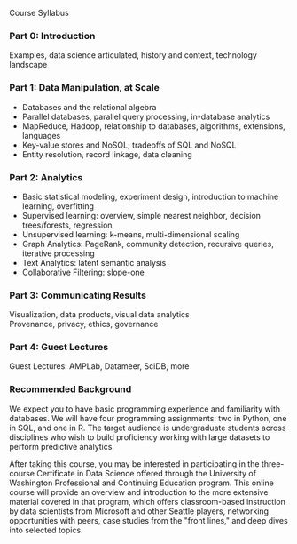Course Syllabus
### Part 0: Introduction 
Examples, data science articulated, history and context, technology landscape

### Part 1: Data Manipulation, at Scale
- Databases and the relational algebra  
- Parallel databases, parallel query processing, in-database analytics 
- MapReduce, Hadoop, relationship to databases, algorithms, extensions, languages  
- Key-value stores and NoSQL; tradeoffs of SQL and NoSQL
- Entity resolution, record linkage, data cleaning

### Part 2: Analytics 
- Basic statistical modeling, experiment design, introduction to machine learning, overfitting
- Supervised learning: overview, simple nearest neighbor, decision trees/forests, regression 
- Unsupervised learning: k-means, multi-dimensional scaling  
- Graph Analytics: PageRank, community detection, recursive queries, iterative processing  
- Text Analytics: latent semantic analysis  
- Collaborative Filtering: slope-one

### Part 3: Communicating Results 
Visualization, data products, visual data analytics  
Provenance, privacy, ethics, governance 

### Part 4: Guest Lectures
Guest Lectures: AMPLab, Datameer, SciDB, more 

### Recommended Background
We expect you to have basic programming experience and familiarity with databases. We will have four programming assignments: two in Python, one in SQL, and one in R. The target audience is undergraduate students across disciplines who wish to build proficiency working with large datasets to perform predictive analytics.

After taking this course, you may be interested in participating in the three-course Certificate in Data Science offered through the University of Washington Professional and Continuing Education program.  This online course will provide an overview and introduction to the more extensive material covered in that program, which offers classroom-based instruction by data scientists from Microsoft and other Seattle players, networking opportunities with peers, case studies from the "front lines," and deep dives into selected topics.
